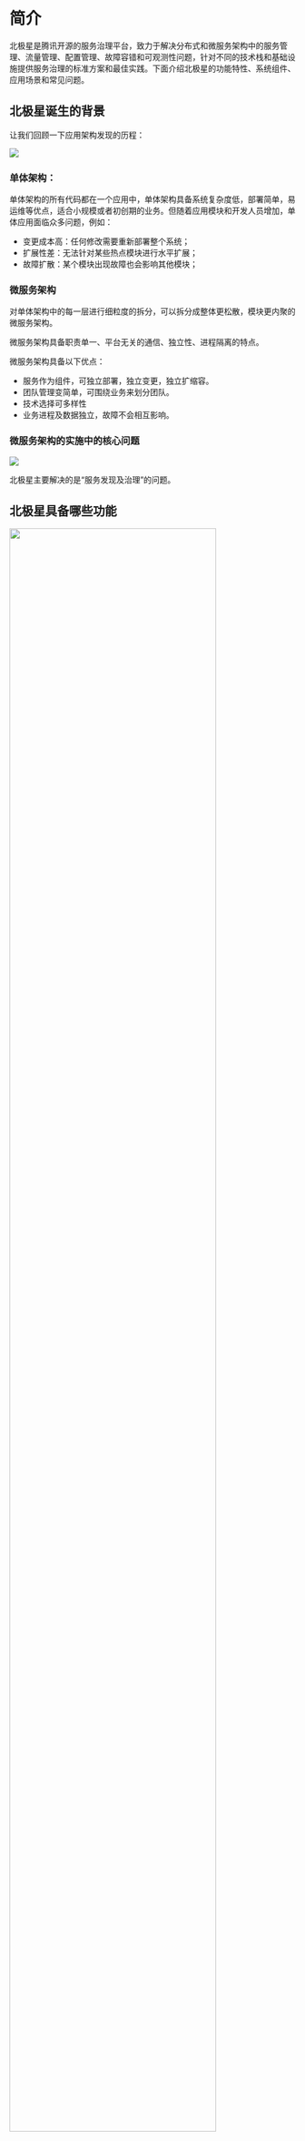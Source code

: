 # 简介

北极星是腾讯开源的服务治理平台，致力于解决分布式和微服务架构中的服务管理、流量管理、配置管理、故障容错和可观测性问题，针对不同的技术栈和基础设施提供服务治理的标准方案和最佳实践。下面介绍北极星的功能特性、系统组件、应用场景和常见问题。

## 北极星诞生的背景

让我们回顾一下应用架构发现的历程：

![](./图片/简介/单体到微服务.png)

### 单体架构：

单体架构的所有代码都在一个应用中，单体架构具备系统复杂度低，部署简单，易运维等优点，适合小规模或者初创期的业务。但随着应用模块和开发人员增加，单体应用面临众多问题，例如：

- 变更成本高：任何修改需要重新部署整个系统；
- 扩展性差：无法针对某些热点模块进行水平扩展；
- 故障扩散：某个模块出现故障也会影响其他模块；

### 微服务架构

对单体架构中的每一层进行细粒度的拆分，可以拆分成整体更松散，模块更内聚的微服务架构。

微服务架构具备职责单一、平台无关的通信、独立性、进程隔离的特点。

微服务架构具备以下优点：

- 服务作为组件，可独立部署，独立变更，独立扩缩容。
- 团队管理变简单，可围绕业务来划分团队。
- 技术选择可多样性
- 业务进程及数据独立，故障不会相互影响。

### 微服务架构的实施中的核心问题

![](./图片/简介/微服务架构核心问题.png)

北极星主要解决的是“服务发现及治理”的问题。

## 北极星具备哪些功能

<img src="./图片/简介/功能特性.png" width="85%" align="center" />

北极星具备服务管理、流量管理、熔断降级、配置管理和可观测性五大功能：

- `服务管理`：包含服务发现、服务注册、健康检查和元数据管理等功能。健康检查是指，北极星支持服务实例上报心跳，通过心跳判断服务实例是否健康，及时剔除不健康的服务实例。元数据管理支持在服务和服务实例上配置协议、版本和位置等信息，实现协议转换、灰度发布和就近访问等业务需求。

- `流量管理`：包含动态路由、负载均衡、访问限流和访问鉴权等功能。动态路由是指，北极星支持用户自定义路由策略，将服务的部分请求路由到指定实例，用于解决测试环境、灰度发布和就近访问等大量业务场景的流量调度问题。负载均衡支持根据权重轮训、根据权重随机和根据权重一致性 Hash 等算法。访问限流支持本地和分布式两种模式，被限流的请求支持排队和自定义响应。

- `熔断降级`：包含服务熔断和节点熔断等功能。服务熔断对服务或者接口进行熔断，如果服务或者接口发生熔断，直接返回自定义响应。节点熔断对服务实例进行熔断，北极星不会将请求路由到熔断的服务实例，避免请求失败。支持请求返回码和延时大小作为错误判断条件，支持连续错误数和错误率作为熔断触发条件。

- `配置管理`：包含配置变更、配置校验、版本管理和灰度发布等功能。

- `可观测性`：提供路由、限流、鉴权和熔断的监控视图。

北极星的功能需要控制面和数据面配合实现：

- `控制面`：负责服务和配置数据的管理和下发，负责流量管理和熔断降级策略的管理和下发。

- `数据面`：负责全部服务发现和治理功能的客户端实现，采用插件化设计，支持按需加载和使用。

数据面功能分为三个部分：

- `服务作为被调`：当一个服务被其他服务调用时，可以使用服务注册、上报心跳、访问限流和访问鉴权功能。

- `服务作为主调`：当一个服务调用其他服务时，可以使用服务发现、动态路由、负载均衡和熔断降级功能。

- `公共部分`：支持拉取配置数据和上报监控数据。

## 北极星包含哪些组件

<img src="./图片/简介/系统组件.png" width="75%" align="center" />

北极星的系统组件分为控制台、控制面和数据面三个部分：

- `控制台`：提供简单易用的管理页面，支持用户和权限管理。

- `控制面`：包含核心组件 Polaris 和可选的功能组件，核心组件可以满足绝大部分业务需求，可选的功能组件按需部署。

- `数据面`：提供多语言 SDK、开发框架、Java Agent 和网格代理四种形态的实现，满足不同的业务场景和开发模式，支持异构服务的互联互通和统一治理。

控制面组件：

- `Polaris`：支持各种形态的数据面接入，支持服务和配置数据的管理和下发，支持流量管理和熔断降级策略的管理和下发，可以覆盖服务注册中心、服务网格控制面和配置中心的功能。

- `Polaris Controller`：可选的功能组件，支持 K8s 服务同步和网格代理注入。K8s 服务同步将 K8s 服务按需同步到北极星，用户不需要在应用程序里显式地注册服务。网格代理注入按需在应用程序 Pod 里注入北极星 Sidecar，以流量代理的方式实现服务发现和治理功能。

数据面组件：

- `SDK`：北极星提供轻量级的多语言 SDK，使用方法和绝大部分客户端软件类似，用户在应用程序里引入北极星 SDK。这种数据面形态以无流量代理的方式实现服务发现和治理功能，没有额外的性能和资源损耗，不会增加现网运维和问题定位的成本。

- `开发框架`：北极星 SDK 可以被集成到开发框架内部，如果用户使用开发框架，不需要显式地引入北极星 SDK。对于 Spring Cloud、Dubbo 和 gRPC 等开发框架，北极星提供可以无缝集成的依赖包。另外，go-micro、go-kratos、go-zero、GoFrame 和 CloudWeGo 等开发框架社区也提供北极星插件。

- `Java Agent`：对于 Spring Cloud 和 Dubbo 等 Java 开发框架，北极星支持 Java 生态常用的 Agent 接入模式。用户只需要在应用程序的启动命令中引入 Polaris Java Agent，即可将北极星的服务发现和治理功能引入应用程序，不需要改动任何代码和配置文件。

- `网格代理`：北极星网格代理在应用程序 Pod 里注入 Polaris Sidecar 和 Proxy，前者通过劫持 DNS 解析将请求转到后者，后者通过流量代理实现服务发现和治理功能。这种数据面形态适合性能和资源损耗不敏感的业务，要求业务具备网格代理的运维能力。

## 北极星解决哪些问题

在分布式架构及微服务架构实施过程中，业务可能面临以下四类问题。北极星以服务为中心，提供一站式解决方案。

| 问题类型 | 问题示例                                                     | 解决方案 |
| -------- | ------------------------------------------------------------ | -------- |
| 服务可见 | 主调方如何知道被调方的服务地址                               | 注册发现 |
| 配置可见 | 如何实现服务配置的版本管理、动态下发、按需变更。             | 配置管理 |
| 故障容错 | 当被调方的部分实例异常时，如何屏蔽异常实例，屏蔽之后如何恢复 | 熔断降级 |
|          | 当某些主调方的请求量过多时，如何限制这些主调方的请求，避免影响其他主调方的请求 | 访问限流 |
| 流量控制 | 被调方包含多个实例，主调方如何确定请求发送到哪个实例，如何保证请求均衡 | 负载均衡 |
|          | 如何实现按地域就近、单元化隔离、金丝雀发布等各种请求调度策略 | 动态路由 |
|          | 外网到内网的调用链路如何进行加密，消息防窃听                 | 链路加密 |
|          | 服务资源如何按用户及角色进行授权                             | 服务鉴权 |
